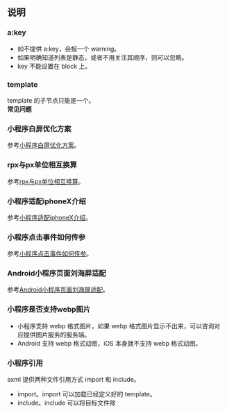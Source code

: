 ## 说明

### a:key

- 如不提供 a:key，会报一个 warning。
- 如果明确知道列表是静态，或者不用关注其顺序，则可以忽略。
- key 不能设置在 block 上。

### template
template 的子节点只能是一个。<br />**常见问题**

### 小程序白屏优化方案
参考[小程序白屏优化方案](https://opendocs.alipay.com/support/01rb1v)。 

### rpx与px单位相互换算
参考[rpx与px单位相互换算](https://opendocs.alipay.com/support/01rb6o)。 

### 小程序适配iphoneX介绍
参考[小程序适配iphoneX介绍](https://opendocs.alipay.com/support/01rb0b)。 

### 小程序点击事件如何传参
参考[小程序点击事件如何传参](https://opendocs.alipay.com/support/01rb3d)。 

### Android小程序页面刘海屏适配
参考[Android小程序页面刘海屏适配](https://opendocs.alipay.com/support/01rb0g)。 

### 小程序是否支持webp图片

- 小程序支持 webp 格式图片，如果 webp 格式图片显示不出来，可以咨询对应提供图片服务的服务端。
- Android 支持 webp 格式动图，iOS 本身就不支持 webp 格式动图。

### 小程序引用
axml 提供两种文件引用方式 import 和 include。

- import。import 可以加载已经定义好的 template。
- include。include 可以将目标文件除 <template/> 外整个代码引入，相当于是拷贝到 include 位置。
- 引入路径。模板引入路径支持相对路径、绝对路径，也支持从 node_modules 目录载入第三方模块。

参考文档：[axml-引用](https://opendocs.alipay.com/mini/framework/import)。

### 小程序阻止事件冒泡
以关键字 on 为前缀的事件都是[冒泡事件](https://opendocs.alipay.com/mini/framework/events)，想要阻止冒泡可以使用以关键字 catch 为前缀的非冒泡事件来阻止。<br />使用关键字 catch 为前缀的非冒泡事件来阻止事件冒泡。  

### axml文件中能使用JS函数吗
不可以，axml 可以在数据绑定时做逻辑运算，不能调用 JS 函数。 

### template模板可以用自定义组件吗
template 中不能使用自定义组件。 

### template的is属性有什么做用
模板 [template](https://opendocs.alipay.com/mini/framework/axml-template) 的 is 属性可以使用 Mustache 语法，来动态决定具体渲染哪个模板。 

### 条件渲染，对比 a:if 与 hidden

- a:if 中的模板可能包含数据绑定，所以当 a:if 的条件值切换时，框架有局部渲染的过程，用于确保条件块在切换时销毁或重新渲染。此外， a:if 在初始渲染条件为 false 时，不触发任何渲染动作，当条件第一次变成 true 时才开始局部渲染。
- hidden 控制显示与隐藏，组件始终会被渲染。

**注意：** 一般来说，a:if 有更高的切换消耗而 hidden 有更高的初始渲染消耗。因此，在需要频繁切换的情景下，用 hidden 更好。如果在运行时条件改变不多则 a:if 较好。 

### 页面白屏报错：系统错误，请稍后重试

- 这是 render 层的报错，开发工具的调试器看不到错误日志。
- 系统错误，请稍后重试！一般是显示页面的 axml 渲染数据异常导致，可以侧重排查下显示页面的渲染数据，例如直接渲染了 {{object}}、{{objectArray}} 等引用类型数据；引用类型的数据渲染时应该指定到具体的属性值， 例如：{{object.name}}、{{objectArray[arrIndex].name}}。 
- 如果页面有使用 picker 组件，。<br />**注意：** range的数据类型，如果是 Object[]，必须要指定 range-key；picker 内指定当前选择项时，要指到具体的数据， 例如：{{objectArray[arrIndex].name}}。 

### axml中数据绑定时如何避免对-符号属性的解析
**问题描述：**<br />axml中，style 动态设置样式如果属性里带有'-'将会报错，如何避免对'-'的解析。<br />代码：
```
<view class="fi-title" style="{{margin:titleMargin?titleMargin:'0 0 8px 0'}}">title</view> <view class="fi-title" style="{{margin-bottom:titleMargin?titleMargin:'10px'}}">title</view>
```
代码中<br />
**margin：** style="{{margin:titleMargin?titleMargin:'0 0 8px 0'}}"正常；<br />
**margin-bottom：** style="{{margin-bottom:titleMargin?titleMargin:'10px'}}"报错。<br />
**原因分析：** {{}}是数据绑定时使用，{{}}内的属性会被认作变量来进行数据传递，变量的写法不支持-符号，所以会导致报错。<br />
**解决方案：** 样式属性名放在{{}}外，只对动态数值变量做逻辑判断处理即可。如：
```
<view class="fi-title" style="margin-bottom:{{titleMargin?titleMargin:'10px'}}" >title</view>
```

### 事件的函数能像JS一样传参吗
不支持。可以使用data-*自定义属性实现传参。<br />示例：
```json
<view data-test="1" onTap="onTap"> DataSet Test </view>
```
```javascript
Page({
  onTap(e) {
      console.info(e.currentTarget.dataset.test);
  }})
```

### 如何动态修改class样式

1. 通过三元运算符实现：
```javascript
<view class="{{条件表达式 ? 'classA' : 'classB'}}"></view>
```

2. 通过 setData 动态修改样式，但只能使用 style 行内样式实现：
```javascript
<view class="{{条件表达式 ? 'classA' : 'classB'}}"></view>
```
```json
Page({
    data:{
        width:'',      
        height:''
            },
    onLoad(){
         my.getSystemInfo({
             //获取手机系统信息，如窗口高度与宽度
            success:(res)=>
                  this.setData({
                    width:res.windowWidth ,         
                    height:res.windowHeight
                  })         
         }
         })       
    }
})
```
 
